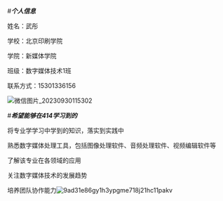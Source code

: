 #***个人信息***

姓名：武彤

学校：北京印刷学院

学院：新媒体学院

班级：数字媒体技术1班

联系方式：15301336156

![微信图片_20230930115302](https://github.com/jiezisui/jie-s-repository/assets/146320061/86d87339-61a8-45fc-9bcd-769ccacc1034)


#***希望能够在414学习到的***

将专业学学习中学到的知识，落实到实践中

熟悉数字媒体处理工具，包括图像处理软件、音频处理软件、视频编辑软件等

了解该专业在各领域的应用

关注数字媒体技术的发展趋势

培养团队协作能力![9ad31e86gy1h3ypgme718j21hc11pakv](https://github.com/jiezisui/jie-s-repository/assets/146320061/657ac6e5-c775-4110-9709-2a9ec508da97)








 






    
